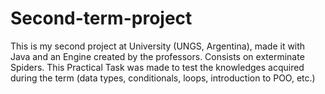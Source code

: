 # Second-term-project
This is my second project at University (UNGS, Argentina), made it with Java and an Engine created by the professors. Consists on exterminate Spiders.
This Practical Task was made to test the knowledges acquired during the term (data types, conditionals, loops, introduction to POO, etc.)
